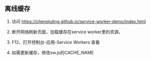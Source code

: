## 离线缓存

1. 访问 https://chenqiuling.github.io/service-worker-demo/index.html

2. 断开网络刷新页面，加载缓存在service worker里的资源。

3. F12，打开控制台-应用-Service Workers 查看

4. 如需更新缓存，修改sw.js的CACHE_NAME